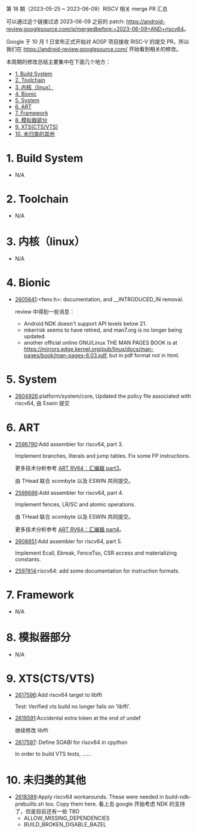第 18 期（2023-05-25 ~ 2023-06-09）RISCV 相关 merge PR 汇总

可以通过这个链接过滤 2023-06-09 之前的 patch: <https://android-review.googlesource.com/q/mergedbefore:+2023-06-09+AND+riscv64>。

Google 于 10 月 1 日宣布正式开始对 AOSP 项目接收 RISC-V 的提交 PR，所以我们在 <https://android-review.googlesource.com/> 开始看到相关的修改。

本周期的修改总结主要集中在下面几个地方：

<!-- TOC -->

- [1. Build System](#1-build-system)
- [2. Toolchain](#2-toolchain)
- [3. 内核（linux）](#3-内核linux)
- [4. Bionic](#4-bionic)
- [5. System](#5-system)
- [6. ART](#6-art)
- [7. Framework](#7-framework)
- [8. 模拟器部分](#8-模拟器部分)
- [9. XTS(CTS/VTS)](#9-xtsctsvts)
- [10. 未归类的其他](#10-未归类的其他)

<!-- /TOC -->

# 1. Build System

- N/A

# 2. Toolchain

- N/A

# 3. 内核（linux）

- N/A

# 4. Bionic

- [2605641][2605641]:<fenv.h>: documentation, and __INTRODUCED_IN removal.
  
  review 中得到一些消息：
  - Android NDK doesn't support API levels below 21.
  - mkerrisk seems to have retired, and man7.org is no longer being updated.
  - another official online GNU/Linux THE MAN PAGES BOOK is at https://mirrors.edge.kernel.org/pub/linux/docs/man-pages/book/man-pages-6.03.pdf, but in pdf format not in html.

# 5. System

- [2604926][2604926]:platform/system/core, Updated the policy file associated with riscv64, 由 Eswin 提交

# 6. ART

- [2596790][2596790]:Add assembler for riscv64, part 3.
  
  Implement branches, literals and jump tables.
  Fix some FP instructions.

  更多技术分析参考 [ART RV64：汇编器 part3](https://zhuanlan.zhihu.com/p/635109991)。

  由 THead 联合 xcvmbyte 以及 ESWIN 共同提交。 

- [2598686][2598686]:Add assembler for riscv64, part 4.

  Implement fences, LR/SC and atomic operations.

  由 THead 联合 xcvmbyte 以及 ESWIN 共同提交。

  更多技术分析参考 [ART RV64：汇编器 part4](https://zhuanlan.zhihu.com/p/635410529)。

- [2608851][2608851]:Add assembler for riscv64, part 5.
  
  Implement Ecall, Ebreak, FenceTso, CSR access and materializing constants.

- [2597814][2597814]:riscv64: add some documentation for instruction formats.

# 7. Framework

- N/A

# 8. 模拟器部分

- N/A

# 9. XTS(CTS/VTS)

- [2617596][2617596]:Add riscv64 target to libffi

  Test: Verified vts build no longer fails on 'libffi'.

- [2619591][2619591]:Accidental extra token at the end of undef
  
  继续修改 libffi

- [2617597][2617597]: Define SOABI for riscv64 in cpython

  In order to build VTS tests, ......

# 10. 未归类的其他

- [2618389][2618389]:Apply riscv64 workarounds. These were needed in build-ndk-prebuilts.sh too. Copy them here.
  看上去 google 开始考虑 NDK 的支持了，但是目前还有一些 TBD
  - ALLOW_MISSING_DEPENDENCIES
  - BUILD_BROKEN_DISABLE_BAZEL


[2604926]:https://android-review.googlesource.com/c/platform/system/core/+/2604926
[2606549]:https://aaa.bbb.ccc
[2606780]:https://aaa.bbb.ccc
[2596790]:https://android-review.googlesource.com/c/platform/art/+/2596790
[2598686]:https://android-review.googlesource.com/c/platform/art/+/2598686
[2609732]:https://aaa.bbb.ccc
[2608851]:https://android-review.googlesource.com/c/platform/art/+/2608851
[2597814]:https://android-review.googlesource.com/c/platform/art/+/2597814
[2605641]:https://android-review.googlesource.com/c/platform/bionic/+/2605641
[2618389]:https://android-review.googlesource.com/c/platform/development/+/2618389
[2617596]:https://android-review.googlesource.com/c/platform/external/libffi/+/2617596
[2617597]:https://android-review.googlesource.com/c/platform/external/python/cpython3/+/2617597
[2619591]:https://android-review.googlesource.com/c/platform/external/libffi/+/2619591